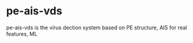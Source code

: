 # pe-ais-vds
pe-ais-vds is the virus dection system based on PE structure, AIS for real features, ML 
